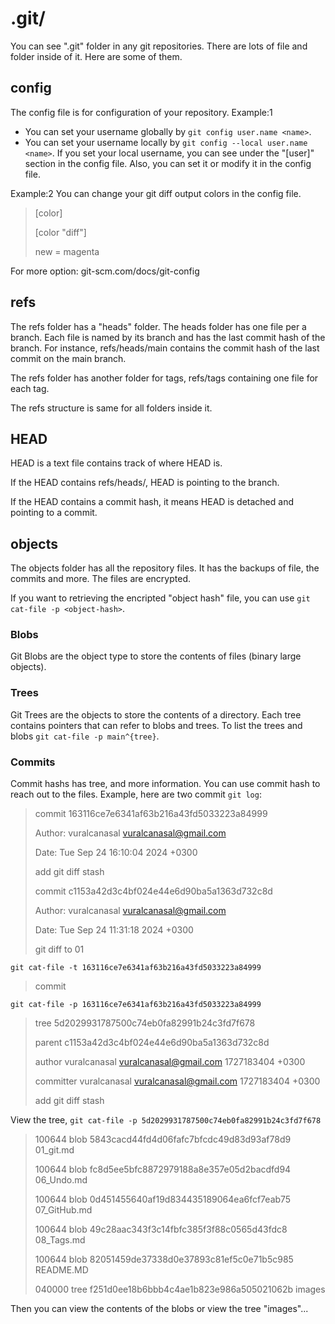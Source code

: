# .git/
You can see ".git" folder in any git repositories. There are lots of file and folder inside of it. Here are some of them.

## config
The config file is for configuration of your repository.
Example:1
- You can set your username globally by `git config user.name <name>`.
- You can set your username locally by `git config --local user.name <name>`.
If you set your local username, you can see under the "[user]" section in the config file. Also, you can set it or modify it in the config file.

Example:2
You can change your git diff output colors in the config file.
> [color]
>
> [color "diff"]
>
>   new = magenta

For more option: git-scm.com/docs/git-config

## refs
The refs folder has a "heads" folder. The heads folder has one file per a branch. Each file is named by its branch and has the last commit hash of the branch. For instance, refs/heads/main contains the commit hash of the last commit on the main branch.

The refs folder has another folder for tags, refs/tags containing one file for each tag.

The refs structure is same for all folders inside it.

## HEAD
HEAD is a text file contains track of where HEAD is.

If the HEAD contains refs/heads/<branch name>, HEAD is pointing to the branch.

If the HEAD contains a commit hash, it means HEAD is detached and pointing to a commit.

## objects
The objects folder has all the repository files. It has the backups of file, the commits and more. The files are encrypted.

If you want to retrieving the encripted "object hash" file, you can use `git cat-file -p <object-hash>`.

### Blobs
Git Blobs are the object type to store the contents of files (binary large objects).

### Trees
Git Trees are the objects to store the contents of a directory. Each tree contains pointers that can refer to blobs and trees. To list the trees and blobs `git cat-file -p main^{tree}`.

### Commits
Commit hashs has tree, and more information. You can use commit hash to reach out to the files. Example, here are two commit `git log`:

> commit 163116ce7e6341af63b216a43fd5033223a84999
> 
> Author: vuralcanasal <vuralcanasal@gmail.com>
> 
> Date:   Tue Sep 24 16:10:04 2024 +0300
>
>    add git diff stash
>
> commit c1153a42d3c4bf024e44e6d90ba5a1363d732c8d
>
> Author: vuralcanasal <vuralcanasal@gmail.com>
>
> Date:   Tue Sep 24 11:31:18 2024 +0300
>
>    git diff to 01

`git cat-file -t 163116ce7e6341af63b216a43fd5033223a84999`

> commit

`git cat-file -p 163116ce7e6341af63b216a43fd5033223a84999`

> tree 5d2029931787500c74eb0fa82991b24c3fd7f678
>
> parent c1153a42d3c4bf024e44e6d90ba5a1363d732c8d
> 
> author vuralcanasal <vuralcanasal@gmail.com> 1727183404 +0300
> 
> committer vuralcanasal <vuralcanasal@gmail.com> 1727183404 +0300
>
> add git diff stash

View the tree, `git cat-file -p 5d2029931787500c74eb0fa82991b24c3fd7f678`

> 100644 blob 5843cacd44fd4d06fafc7bfcdc49d83d93af78d9	01_git.md
>
> 100644 blob fc8d5ee5bfc8872979188a8e357e05d2bacdfd94	06_Undo.md
>
> 100644 blob 0d451455640af19d834435189064ea6fcf7eab75	07_GitHub.md
>
> 100644 blob 49c28aac343f3c14fbfc385f3f88c0565d43fdc8	08_Tags.md
> 
> 100644 blob 82051459de37338d0e37893c81ef5c0e71b5c985	README.MD
>
> 040000 tree f251d0ee18b6bbb4c4ae1b823e986a505021062b	images

Then you can view the contents of the blobs or view the tree "images"...

